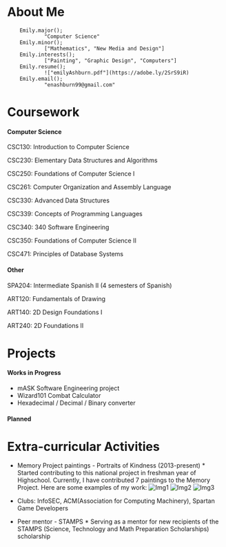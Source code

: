 # About Me
        
        Emily.major();
                "Computer Science"
        Emily.minor();
                ["Mathematics", "New Media and Design"]
        Emily.interests();
                ["Painting", "Graphic Design", "Computers"]
        Emily.resume();
                !["emilyAshburn.pdf"](https://adobe.ly/2SrS9iR)
        Emily.email();
                "enashburn99@gmail.com"
                
# Coursework
#### Computer Science
CSC130: Introduction to Computer Science

CSC230: Elementary Data Structures and Algorithms

CSC250: Foundations of Computer Science I

CSC261: Computer Organization and Assembly Language

CSC330: Advanced Data Structures

CSC339: Concepts of Programming Languages

CSC340: 340 Software Engineering

CSC350: Foundations of Computer Science II

CSC471: Principles of Database Systems


#### Other
SPA204: Intermediate Spanish II (4 semesters of Spanish)

ART120: Fundamentals of Drawing

ART140: 2D Design Foundations I

ART240: 2D Foundations II
                
# Projects
#### Works in Progress
* mASK Software Engineering project
* Wizard101 Combat Calculator
* Hexadecimal / Decimal / Binary converter

#### Planned


# Extra-curricular Activities
* Memory Project paintings - Portraits of Kindness (2013-present)
        * Started contributing to this national project in freshman year of Highschool. Currently, I have contributed 7 paintings to the Memory Project. Here are some examples of my work:
        ![Img1](https://imgur.com/8PjN2gS.png)
        ![Img2](https://imgur.com/hUq1noI.png)
        ![Img3](https://imgur.com/0KNIKcC.png)
        
        
* Clubs: InfoSEC, ACM(Association for Computing Machinery), Spartan Game Developers

* Peer mentor - STAMPS
        * Serving as a mentor for new recipients of the STAMPS (Science, Technology and Math Preparation Scholarships) scholarship
